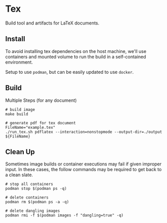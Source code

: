 # Tex

Build tool and artifacts for LaTeX documents.


## Install

To avoid installing tex dependencies on the host machine, we'll use containers and mounted volume to run the build in a self-contained environment.

Setup to use `podman`, but can be easily updated to use `docker`.

## Build

Multiple Steps (for any document)
```shell
# build image
make build

# generate pdf for tex document
FileName="example.tex"
./run_tex.sh pdflatex --interaction=nonstopmode --output-dir=./output ${FileName}
```


## Clean Up

Sometimes image builds or container executions may fail if given improper input. In these cases, the follow commands may be required to get back to a clean slate.

```shell
# stop all containers
podman stop $(podman ps -q)

# delete containers
podman rm $(podman ps -a -q)

# delete dangling images
podman rmi -f $(podman images -f "dangling=true" -q)
```
